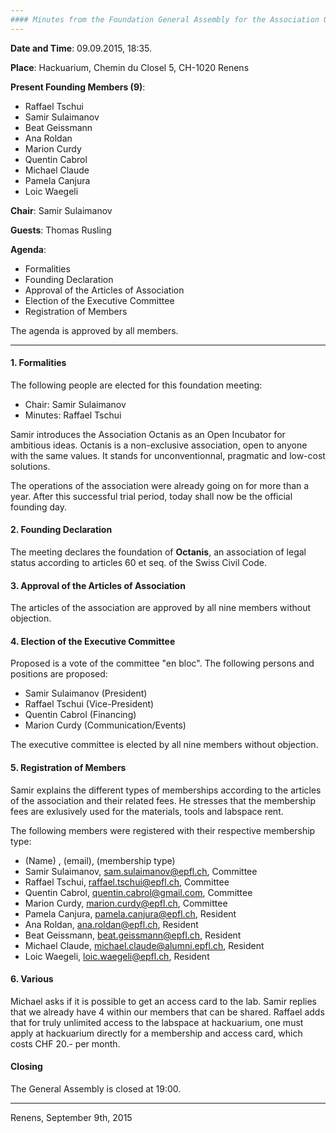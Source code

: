 ```yaml
---
#### Minutes from the Foundation General Assembly for the Association Octanis
---
```


__Date and Time__: 09.09.2015, 18:35. 

__Place__: Hackuarium, Chemin du Closel 5, CH-1020 Renens

__Present Founding Members (9)__:
  * Raffael Tschui
  * Samir Sulaimanov
  * Beat Geissmann
  * Ana Roldan
  * Marion Curdy
  * Quentin Cabrol
  * Michael Claude
  * Pamela Canjura
  * Loic Waegeli

__Chair__: Samir Sulaimanov

__Guests__: Thomas Rusling

__Agenda__:
 * Formalities
 * Founding Declaration
 * Approval of the Articles of Association
 * Election of the Executive Committee
 * Registration of Members
 
The agenda is approved by all members.

---

#### 1. Formalities
The following people are elected for this foundation meeting:
* Chair: Samir Sulaimanov
* Minutes: Raffael Tschui

Samir introduces the Association Octanis as an Open Incubator for ambitious ideas. Octanis is a non-exclusive association, open to anyone with the same values. It stands for unconventionnal, pragmatic and low-cost solutions.

The operations of the association were already going on for more than a year. After this successful trial period, today shall now be the official founding day.

#### 2. Founding Declaration
The meeting declares the foundation of
__Octanis__,
an association of legal status according to articles 60 et seq. of the  Swiss  Civil  Code.

#### 3. Approval of the Articles of Association
The articles of the association are approved by all nine members without objection. 

#### 4. Election of the Executive Committee
Proposed is a vote of the committee "en bloc". The following persons and positions are proposed:
  * Samir Sulaimanov (President)
  * Raffael Tschui (Vice-President)
  * Quentin Cabrol (Financing)
  * Marion Curdy (Communication/Events)

The executive committee is elected by all nine members without objection.

#### 5. Registration of Members
Samir explains the different types of memberships according to the articles of the association and their related fees. He stresses that the membership fees are exlusively used for the materials, tools and labspace rent. 

The following members were registered with their respective membership type:
  * (Name) , (email), (membership type)
  * Samir Sulaimanov, sam.sulaimanov@epfl.ch, Committee
  * Raffael Tschui, raffael.tschui@epfl.ch, Committee
  * Quentin Cabrol, quentin.cabrol@gmail.com, Committee
  * Marion Curdy, marion.curdy@epfl.ch, Committee
  * Pamela Canjura, pamela.canjura@epfl.ch, Resident
  * Ana Roldan, ana.roldan@epfl.ch, Resident
  * Beat Geissmann, beat.geissmann@epfl.ch, Resident
  * Michael Claude, michael.claude@alumni.epfl.ch, Resident
  * Loic Waegeli, loic.waegeli@epfl.ch, Resident

#### 6. Various
Michael asks if it is possible to get an access card to the lab. Samir replies that we already have 4 within our members that can be shared. Raffael adds that for truly unlimited access to the labspace at hackuarium, one must apply at hackuarium directly for a membership and access card, which costs CHF 20.- per month. 

#### Closing
The General Assembly is closed at 19:00.

___


Renens, September 9th, 2015




